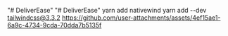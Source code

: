 "# DeliverEase" 
"# DeliverEase" 
yarn add nativewind
yarn add --dev tailwindcss@3.3.2
https://github.com/user-attachments/assets/4ef15ae1-6a9c-4734-9cda-70dda7b5135f

